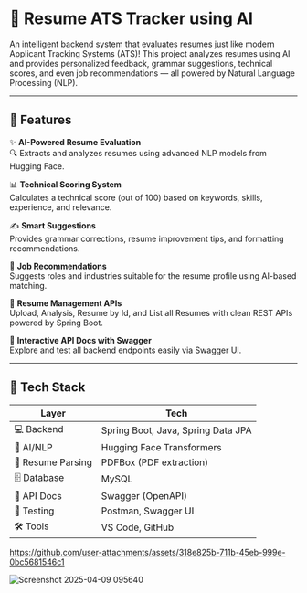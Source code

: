 # 🧠 Resume ATS Tracker using AI

An intelligent backend system that evaluates resumes just like modern Applicant Tracking Systems (ATS)! This project analyzes resumes using AI and provides personalized feedback, grammar suggestions, technical scores, and even job recommendations — all powered by Natural Language Processing (NLP).

---

## 🚀 Features

✨ **AI-Powered Resume Evaluation**  
🔍 Extracts and analyzes resumes using advanced NLP models from Hugging Face.

📊 **Technical Scoring System**  
Calculates a technical score (out of 100) based on keywords, skills, experience, and relevance.

✍️ **Smart Suggestions**  
Provides grammar corrections, resume improvement tips, and formatting recommendations.

💼 **Job Recommendations**  
Suggests roles and industries suitable for the resume profile using AI-based matching.

📂 **Resume Management APIs**  
Upload, Analysis, Resume by Id, and List all Resumes with clean REST APIs powered by Spring Boot.

📘 **Interactive API Docs with Swagger**  
Explore and test all backend endpoints easily via Swagger UI.

---

## 🧰 Tech Stack

| Layer         | Tech                                                                 |
|---------------|----------------------------------------------------------------------|
| 💻 Backend     | Spring Boot, Java, Spring Data JPA                                   |
| 🧠 AI/NLP       | Hugging Face Transformers                                  |
| 📄 Resume Parsing | PDFBox  (PDF extraction)                    |
| 🗄️ Database     | MySQL                                                               |
| 📖 API Docs     | Swagger (OpenAPI)                                                   |
| 🧪 Testing      | Postman, Swagger UI                                                  |
| 🛠️ Tools        | VS Code, GitHub                                                      |



https://github.com/user-attachments/assets/318e825b-711b-45eb-999e-0bc5681546c1


![Screenshot 2025-04-09 095640](https://github.com/user-attachments/assets/48fa8f39-358e-4b4d-9e86-b292fe60f7e4)

